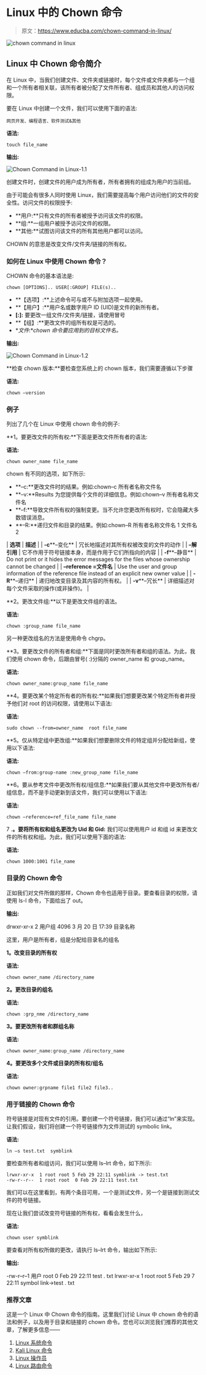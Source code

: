# Linux 中的 Chown 命令

> 原文：<https://www.educba.com/chown-command-in-linux/>

![chown command in linux](img/4163da9c4035c3c29114fc91391c324e.png)



## Linux 中 Chown 命令简介

在 Linux 中，当我们创建文件、文件夹或链接时，每个文件或文件夹都与一个组和一个所有者相关联，该所有者被分配了文件所有者、组成员和其他人的访问权限。

要在 Linux 中创建一个文件，我们可以使用下面的语法:

<small>网页开发、编程语言、软件测试&其他</small>

**语法:**

```
touch file_name
```

**输出:**

![Chown Command in Linux-1.1](img/03497350d25ec850ac34a225daf18a51.png)



创建文件时，创建文件的用户成为所有者，所有者拥有的组成为用户的当前组。

由于可能会有很多人同时使用 Linux，我们需要提高每个用户访问他们的文件的安全性。访问文件的权限授予:

*   **用户:**只有文件的所有者被授予访问该文件的权限。
*   **组:**一组用户被授予访问文件的权限。
*   **其他:**试图访问该文件的所有其他用户都可以访问。

CHOWN 的意思是改变文件/文件夹/链接的所有权。

### 如何在 Linux 中使用 Chown 命令？

CHOWN 命令的基本语法是:

```
chown [OPTIONS].. USER[:GROUP] FILE(s)..
```

*   **【选项】:**上述命令可与或不与附加选项一起使用。
*   **【用户】:**用户名或数字用户 ID (UID)是文件的新所有者。
*   **[:]:** 要更改一组文件/文件夹/链接，请使用冒号
*   **【组】:**更改文件的组所有权是可选的。
*   **文件*:***chown 命令要应用到的目标文件名*。*

**输出:**

![Chown Command in Linux-1.2](img/312352b49d9a14dc0618bc865357332d.png)



**检查 chown 版本:**要检查您系统上的 chown 版本，我们需要遵循以下步骤

**语法:**

```
chown –version
```

### 例子

列出了几个在 Linux 中使用 chown 命令的例子:

**1。要更改文件的所有权:**下面是更改文件所有者的语法:

**语法:**

```
chown owner_name file_name
```

chown 有不同的选项，如下所示:

*   **–c:**更改文件时的结果。例如:chown–c 所有者名称文件名
*   **–v:**Results 为您提供每个文件的详细信息。例如:chown–v 所有者名称文件名
*   **–f:**导致文件所有权的强制变更。当不允许您更改所有权时，它会隐藏大多数错误消息。
*   **–R:**递归文件和目录的结果。例如:chown–R 所有者名称文件名 1 文件名 2

| **选项** | **描述** |
| **-c****–变化** | 冗长地描述对其所有权被改变的文件的动作 |
| **–解引用** | 它不作用于符号链接本身，而是作用于它们所指向的内容 |
| **-f****–静音** | Do not print or it hides the error messages for the files whose ownership cannot be changed |
| **–reference =文件名** | Use the user and group information of the reference file instead of an explicit new owner value |
| **-R****–递归** | 递归地改变目录及其内容的所有权。 |
| **-v****–冗长** | 详细描述对每个文件采取的操作(或非操作)。 |

**2。更改文件组:**以下是更改文件组的语法。

**语法:**

```
chown :group_name file_name
```

另一种更改组名的方法是使用命令 chgrp。

**3。要更改文件的所有者和组:**下面是同时更改所有者和组的语法。为此，我们使用 chown 命令，后跟由冒号( :)分隔的 owner_name 和 group_name。

**语法:**

```
chown owner_name:group_name file_name
```

**4。要更改某个特定所有者的所有权:**如果我们想要更改某个特定所有者并授予他们对 root 的访问权限，请使用以下语法:

**语法:**

```
sudo chown --from=owner_name  root file_name
```

**5。仅从特定组中更改组:**如果我们想要删除文件的特定组并分配给新组，使用以下语法:

**语法:**

```
chown –from:group-name :new_group_name file_name
```

**6。要从参考文件中更改所有权/组信息:**如果我们要从其他文件中更改所有者/组信息，而不是手动更新到该文件，我们可以使用以下语法:

**语法:**

```
chown –reference=ref_file_name file_name
```

7 .**。要将所有权和组名更改为 Uid 和 Gid:** 我们可以使用用户 id 和组 id 来更改文件的所有权和组。为此，我们可以使用下面的语法:

**语法:**

```
chown 1000:1001 file_name
```

### 目录的 Chown 命令

正如我们对文件所做的那样，Chown 命令也适用于目录。要查看目录的权限，请使用 ls-l 命令，下面给出了 out。

**输出:**

drwxr-xr-x 2 用户组 4096 3 月 20 日 17:39 目录名称

这里，用户是所有者，组是分配给目录名的组名

**1。改变目录的所有权**

**语法:**

```
chown owner_name /directory_name
```

**2。更改目录的组名**

**语法:**

```
chown :grp_nme /directory_name
```

**3。要更改所有者和群组名称**

**语法:**

```
chown owner_name:group_name /directory_name
```

**4。要更改多个文件或目录的所有权/组名**

**语法:**

```
chown owner:grpname file1 file2 file3..
```

### 用于链接的 Chown 命令

符号链接是对现有文件的引用。要创建一个符号链接，我们可以通过“ln”来实现。让我们假设，我们将创建一个符号链接作为文件测试的 symbolic link。

**语法:**

```
ln –s test.txt  symblink
```

要检查所有者和组访问，我们可以使用 ls–lrt 命令，如下所示:

```
lrwxr-xr-x  1 root root 5 Feb 29 22:11 symblink -> test.txt
-rw-r--r--  1 root root  0 Feb 29 22:11 test.txt
```

我们可以在这里看到，有两个条目可用，一个是测试文件，另一个是链接到测试文件的符号链接。

现在让我们尝试改变符号链接的所有权，看看会发生什么，

**语法:**

```
chown user symblink
```

要查看对所有权所做的更改，请执行 ls–lrt 命令，输出如下所示:

**输出:**

-rw-r–r–1 用户 root 0 Feb 29 22:11 test . txt
lrwxr-xr-x 1 root root 5 Feb 29 7 22:11 symbol link->test . txt

### 推荐文章

这是一个 Linux 中 Chown 命令的指南。这里我们讨论 Linux 中 chown 命令的语法和例子，以及用于目录和链接的 chown 命令。您也可以浏览我们推荐的其他文章，了解更多信息——

1.  [Linux 系统命令](https://www.educba.com/linux-system-commands/)
2.  [Kali Linux 命令](https://www.educba.com/kali-linux-commands/)
3.  [Linux 操作员](https://www.educba.com/linux-operators/)
4.  [Linux 路由命令](https://www.educba.com/linux-route-command/)





